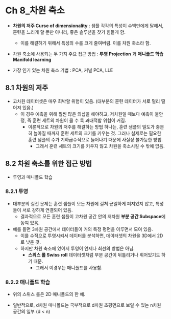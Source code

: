# Ch 8_차원 축소

- **차원의 저주 Curse of dimensionality** : 샘플 각각의 특성이 수백만에게 달해서, 훈련을 느리게 할 뿐만 아니라, 좋은 솔루션을 찾기 힘들게 함.
  - 이를 해결하기 위해서 특성의 수를 크게 줄여버림. 이를 차원 축소라 함.



- 차원 축소에 사용되는 두 가지 주요 접근 방법 : **투영 Projection** 과 **매니폴드 학습 Manifold learning**
- 가장 인기 있는 차원 축소 기법 : PCA, 커널 PCA, LLE







## 8.1 차원의 저주

- 고차원 데이터셋은 매우 희박할 위험이 있음. (대부분의 훈련 데이터가 서로 멀리 떨어져 있음.)
  - 이 경우 예측을 위해 훨씬 많은 외삽을 해야하고, 저차원일 때보다 예측이 불안정, 즉 훈련 세트의 차원이 클 수 록 과대적합 위험이 커짐.
    - 이론적으로 차원의 저주를 해결하는 방법 하나는, 훈련 샘플의 밀도가 충분히 높아질 때까지 훈련 세트의 크기를 키우는 것. 그러나 실제로는 필요한 훈련 샘플의 수가 기하급수적으로 늘어나기 때문에 사실상 불가능한 방법.
      - 그래서 훈련 세트의 크기를 키우지 않고 차원을 축소시킬 수 밖에 없음.







## 8.2 차원 축소를 위한 접근 방법

- 투영과 매니폴드 학습







### 8.2.1 투영

- 대부분의 실전 문제는 훈련 샘플이 모든 차원에 걸쳐 균일하게 퍼져있지 않고, 특성들이 서로 강하게 연결되어 있음.
  - 결과적으로 모든 훈련 샘플이 고차원 공간 안의 저차원 **부분 공간 Subspace**에 놓여 있음.
- 예를 들면 3차원 공간에서 데이터들이 거의 특정 평면을 이루면서 모여 있음.
  - 이를 수직으로 투영시켜서 데이터를 분석하면, 데이터셋의 차원을 3D에서 2D로 낮춘 것.
  - 하지만 차원 축소에 있어서 투영이 언제나 최선의 방법은 아님.
    - **스위스 롤 Swiss roll** 데이터셋처럼 부분 공간이 뒤틀리거나 휘어있기도 하기 때문.
      - 그래서 이경우는 매니폴드를 사용함.







### 8.2.2 매니폴드 학습

- 위의 스위스 롤은 2D 매니폴드의 한 예.



- 일반적으로, d차원 매니폴드는 국부적으로 d차원 초평면으로 보일 수 있는 n차원 공간의 일부 (d < n)